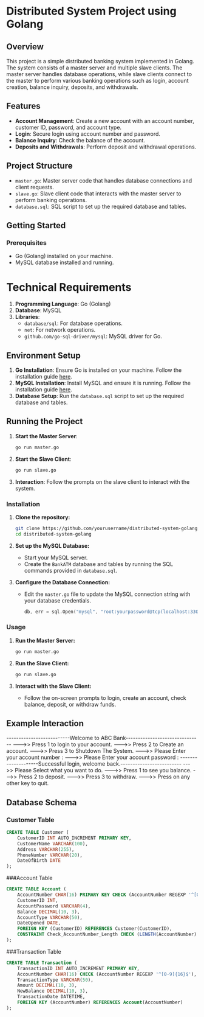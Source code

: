 # Distributed System Project using Golang

## Overview
This project is a simple distributed banking system implemented in Golang. The system consists of a master server and multiple slave clients. The master server handles database operations, while slave clients connect to the master to perform various banking operations such as login, account creation, balance inquiry, deposits, and withdrawals.

## Features
- **Account Management**: Create a new account with an account number, customer ID, password, and account type.
- **Login**: Secure login using account number and password.
- **Balance Inquiry**: Check the balance of the account.
- **Deposits and Withdrawals**: Perform deposit and withdrawal operations.

## Project Structure
- `master.go`: Master server code that handles database connections and client requests.
- `slave.go`: Slave client code that interacts with the master server to perform banking operations.
- `database.sql`: SQL script to set up the required database and tables.

## Getting Started

### Prerequisites
- Go (Golang) installed on your machine.
- MySQL database installed and running.

# Technical Requirements
1. **Programming Language**: Go (Golang)
2. **Database**: MySQL
3. **Libraries**:
   - `database/sql`: For database operations.
   - `net`: For network operations.
   - `github.com/go-sql-driver/mysql`: MySQL driver for Go.

## Environment Setup

1. **Go Installation**: Ensure Go is installed on your machine. Follow the installation guide [here](https://golang.org/doc/install).
2. **MySQL Installation**: Install MySQL and ensure it is running. Follow the installation guide [here](https://dev.mysql.com/doc/mysql-installation-excerpt/5.7/en/).
3. **Database Setup**: Run the `database.sql` script to set up the required database and tables.

## Running the Project

1. **Start the Master Server**:
    ```sh
    go run master.go
    ```

2. **Start the Slave Client**:
    ```sh
    go run slave.go
    ```

3. **Interaction**: Follow the prompts on the slave client to interact with the system.

### Installation

1. **Clone the repository:**
    ```sh
    git clone https://github.com/yourusername/distributed-system-golang.git
    cd distributed-system-golang
    ```

2. **Set up the MySQL Database:**
    - Start your MySQL server.
    - Create the `BankATM` database and tables by running the SQL commands provided in `database.sql`.

3. **Configure the Database Connection:**
    - Edit the `master.go` file to update the MySQL connection string with your database credentials.
      ```go
      db, err = sql.Open("mysql", "root:yourpassword@tcp(localhost:3306)/BankATM")
      ```

### Usage

1. **Run the Master Server:**
    ```sh
    go run master.go
    ```

2. **Run the Slave Client:**
    ```sh
    go run slave.go
    ```

3. **Interact with the Slave Client:**
    - Follow the on-screen prompts to login, create an account, check balance, deposit, or withdraw funds.

## Example Interaction
--------------------------Welcome to ABC Bank-------------------------------
--->> Press 1 to login to your account.
--->> Press 2 to Create an account.
--->> Press 3 to Shutdown The System.
--->> Please Enter your account number :
--->> Please Enter your account password :
--------------------Successful login, welcome back.-------------------------
--->> Please Select what you want to do.
--->> Press 1 to see you balance.
--->> Press 2 to deposit.
--->> Press 3 to withdraw.
--->> Press on any other key to quit.

## Database Schema

### Customer Table
```sql
CREATE TABLE Customer (
    CustomerID INT AUTO_INCREMENT PRIMARY KEY,
    CustomerName VARCHAR(100),
    Address VARCHAR(255),
    PhoneNumber VARCHAR(20),
    DateOfBirth DATE
);
```
###Account Table
```sql
CREATE TABLE Account (
    AccountNumber CHAR(16) PRIMARY KEY CHECK (AccountNumber REGEXP '^[0-9]{16}$'),   
    CustomerID INT,
    AccountPassword VARCHAR(4),
    Balance DECIMAL(10, 3),
    AccountType VARCHAR(50),
    DateOpened DATE,
    FOREIGN KEY (CustomerID) REFERENCES Customer(CustomerID),
    CONSTRAINT Check_AccountNumber_Length CHECK (LENGTH(AccountNumber) = 16)
);
```

###Transaction Table
```sql
CREATE TABLE Transaction (
    TransactionID INT AUTO_INCREMENT PRIMARY KEY,
    AccountNumber CHAR(16) CHECK (AccountNumber REGEXP '^[0-9]{16}$'),   
    TransactionType VARCHAR(50),
    Amount DECIMAL(10, 3),
    NewBalance DECIMAL(10, 3),
    TransactionDate DATETIME,
    FOREIGN KEY (AccountNumber) REFERENCES Account(AccountNumber)
);
```

